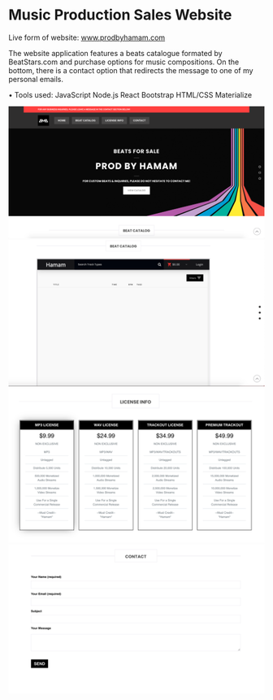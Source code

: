 # Music Production Sales Website

Live form of website: www.prodbyhamam.com

The website application features a beats catalogue formated by BeatStars.com and purchase options for music compositions. On the bottom, there is a contact option
that redirects the message to one of my personal emails. 

•	Tools used:   JavaScript   Node.js   React   Bootstrap   HTML/CSS   Materialize


![](images/prodbyhamam1.png)
![](images/prodbyhamam2.png)
![](images/prodbyhamam3.png)
![](images/prodbyhamam4.png)

